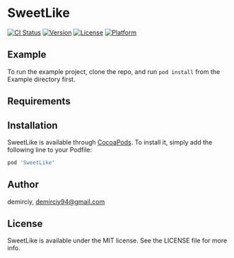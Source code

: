 # SweetLike

[![CI Status](https://img.shields.io/travis/demirciy/SweetLike.svg?style=flat)](https://travis-ci.org/demirciy/SweetLike)
[![Version](https://img.shields.io/cocoapods/v/SweetLike.svg?style=flat)](https://cocoapods.org/pods/SweetLike)
[![License](https://img.shields.io/cocoapods/l/SweetLike.svg?style=flat)](https://cocoapods.org/pods/SweetLike)
[![Platform](https://img.shields.io/cocoapods/p/SweetLike.svg?style=flat)](https://cocoapods.org/pods/SweetLike)

## Example

To run the example project, clone the repo, and run `pod install` from the Example directory first.

## Requirements

## Installation

SweetLike is available through [CocoaPods](https://cocoapods.org). To install
it, simply add the following line to your Podfile:

```ruby
pod 'SweetLike'
```

## Author

demirciy, demirciy94@gmail.com

## License

SweetLike is available under the MIT license. See the LICENSE file for more info.
